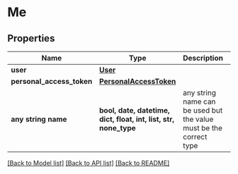# Me


## Properties
Name | Type | Description | Notes
------------ | ------------- | ------------- | -------------
**user** | [**User**](User.md) |  | 
**personal_access_token** | [**PersonalAccessToken**](PersonalAccessToken.md) |  | [optional] 
**any string name** | **bool, date, datetime, dict, float, int, list, str, none_type** | any string name can be used but the value must be the correct type | [optional]

[[Back to Model list]](../README.md#documentation-for-models) [[Back to API list]](../README.md#documentation-for-api-endpoints) [[Back to README]](../README.md)



